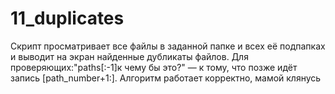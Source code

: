 
# 11_duplicates

Скрипт просматривает все файлы в заданной папке и всех её подпапках и выводит на экран найденные дубликаты файлов. Для проверяющих:"paths[:-1]к чему бы это?" — к тому, что позже идёт запись [path_number+1:]. Алгоритм работает корректно, мамой клянусь
